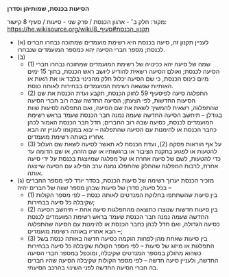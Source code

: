 **הסיעות בכנסת, שמותיהן וסדרן**

מקור: חלק ב׳ - ארגון הכנסת / פרק שני - סיעות / סעיף 8
קישור: https://he.wikisource.org/wiki/תקנון_הכנסת#סעיף_8

 * (א) לעניין תקנון זה, סיעה בכנסת היא רשימת מועמדים שמתוכה נבחרו חברים לכנסת; מספר חברי הסיעה יהא כמספר המועמדים שנבחרו.
 * (ב) 
   * (1) שמה של סיעה יהא ככינויה של רשימת המועמדים שמתוכה נבחרו חברי הסיעה לכנסת; ואולם הסיעה רשאית להודיע ליושב ראש הכנסת, בתוך 15 ימים מיום כינוס הכנסת, כי שם הסיעה יכלול חלק מהכינוי בלבד או את האות או האותיות שנשאה רשימת המועמדים בבחירות לאותה כנסת.
   * (2) התפלגה סיעה לפיסעיף 59 לחוק הכנסת, תקבע ועדת הכנסת את שם הסיעות החדשות, לפי הצעתן; הסיעה החדשה שבה רוב חברי הסיעה שהתפלגה, רשאית להמשיך לשאת את שם הסיעה, ואם התפלגה לסיעות שוות בגודלן – תיחשב הסיעה החדשה שעמה נמנה חבר הכנסת שעמד בראש רשימת המועמדים לכנסת, כסיעה שבה רוב החברים; חדל חבר הכנסת האמור לכהן כחבר הכנסת או להימנות עם הסיעה שהתפלגה – יבוא במקומו לעניין זה הבא אחריו באותה רשימת מועמדים.
   * (3) על אף הוראות פסקה (2), ועדת הכנסת לא תאשר לסיעה לשאת שם העלול להטעות או לפגוע בתקנת הציבור או ברגשותיו או שם הזהה, או שם הדומה עד כדי להטעות, לשם של סיעה אחרת או של מפלגה שמיוצגת בכנסת על ידי סיעה אחרת, לרבות המפלגה שהחלק שהתפלג נמנה ערב הפילוג עם הסיעה שייצגה אותה.
 * (ג) מזכיר הכנסת יערוך רשימה של סיעות הכנסת, בסדר יורד לפי מספר החברים בכל סיעה; סדרן של סיעות שבהן מספר שווה של חברים יהיה –
   * (1) בין סיעות שהשתתפו בחלוקת המנדטים לאותה כנסת – לפי מספר הקולות שקיבלה כל סיעה בבחירות;
   * (2) בין סיעות חדשות שנוצרו כתוצאה מהתפלגות סיעה אחת – תיחשב הסיעה החדשה שעמה נמנה חבר הכנסת שעמד בראש רשימת המועמדים לכנסת כסיעה הגדולה, ואם חדל לכהן כחבר הכנסת או להימנות עם הסיעה שהתפלגה – הבא אחריו באותה רשימת מועמדים;
   * (3) בין סיעות שאחת מהן לפחות הוקמה כסיעה חדשה באותה כנסת בשל התפלגות או מיזוג של סיעות – לפי מספר הקולות שקיבלה כל סיעה בבחירות כשהוא מחולק במספר המנדטים שקיבלה, ומוכפל במספר חברי הסיעה החדשה, ולעניין סיעה חדשה – לפי מספר הקולות שקיבלה הסיעה שהיו חברים בה חברי הסיעה החדשה לפני השינוי בהרכב הסיעתי.